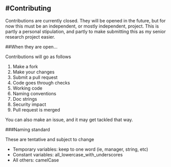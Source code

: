 #Contributing
-----------------

Contributions are currently closed. They will be opened in the future, but for now this must be an independent, or mostly independent, project.  This is partly a personal stipulation, and partly to make submitting this as my senior research project easier.

##When they are open...

Contributions will go as follows

1. Make a fork
2. Make your changes
3. Submit a pull request
4. Code goes through checks
  1. Working code
  2. Naming conventions
  3. Doc strings
  4. Security impact
5. Pull request is merged

You can also make an issue, and it may get tackled that way.

###Naming standard

These are tentative and subject to change

* Temporary variables: keep to one word (ie, manager, string, etc)
* Constant variables:  all_lowercase_with_underscores
* All others:          camelCase
